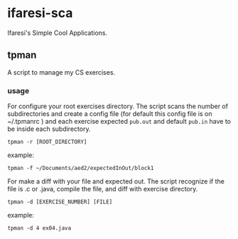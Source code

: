 # ifaresi-sca
Ifaresi's Simple Cool Applications.

## tpman
A script to manage my CS exercises.
### usage
For configure your root exercises directory. The script scans the number of subdirectories and create a config file (for default this config file is on ~/.tpmanrc ) and each exercise expected `pub.out` and default `pub.in` have to be inside each subdirectory.
```
tpman -r [ROOT_DIRECTORY]
```
example:
```
tpman -f ~/Documents/aed2/expectedInOut/block1
```
For make a diff with your file and expected out. The script recognize if the file is .c or .java, compile the file, and diff with exercise directory.
```
tpman -d [EXERCISE_NUMBER] [FILE]
```
example:
```
tpman -d 4 ex04.java
```
